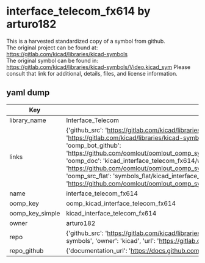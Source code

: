 # interface_telecom_fx614 by arturo182  
This is a harvested standardized copy of a symbol from github.  
The original project can be found at:  
https://gitlab.com/kicad/libraries/kicad-symbols  
The original symbol can be found in:
https://gitlab.com/kicad/libraries/kicad-symbols/Video.kicad_sym
Please consult that link for additional, details, files, and license information.  
## yaml dump  
| Key | Value |  
| --- | --- |  
| library_name | Interface_Telecom |  
| links | {'github_src': 'https://gitlab.com/kicad/libraries/kicad-symbols/Video.kicad_sym', 'github_src_repo': 'https://gitlab.com/kicad/libraries/kicad-symbols', 'oomp_bot': 'kicad_interface_telecom_fx614/working', 'oomp_bot_github': 'https://github.com/oomlout/oomlout_oomp_symbol_bot/tree/main/kicad_interface_telecom_fx614/working', 'oomp_doc': 'kicad_interface_telecom_fx614/working', 'oomp_doc_github': 'https://github.com/oomlout/oomlout_oomp_symbol_doc/tree/main/kicad_interface_telecom_fx614/working', 'oomp_src_flat': 'symbols_flat/kicad_interface_telecom_fx614/working', 'oomp_src_flat_github': 'https://github.com/oomlout/oomlout_oomp_symbol_src/tree/main/kicad_interface_telecom_fx614/working'} |  
| name | interface_telecom_fx614 |  
| oomp_key | oomp_kicad_interface_telecom_fx614 |  
| oomp_key_simple | kicad_interface_telecom_fx614 |  
| owner | arturo182 |  
| repo | {'github_src': 'https://gitlab.com/kicad/libraries/kicad-symbols/Video.kicad_sym', 'name': 'libraries/kicad-symbols', 'owner': 'kicad', 'url': 'https://gitlab.com/kicad/libraries/kicad-symbols'} |  
| repo_github | {'documentation_url': 'https://docs.github.com/rest/repos/repos#get-a-repository', 'message': 'Not Found'} |  

